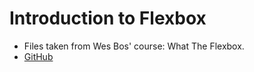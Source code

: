 # Introduction to Flexbox

- Files taken from Wes Bos' course: What The Flexbox.
- [GitHub](https://github.com/wesbos/What-The-Flexbox/tree/master/intro)
